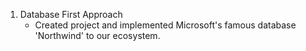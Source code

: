 1. Database First Approach
	- Created project and implemented Microsoft's famous database 'Northwind' to our ecosystem.
